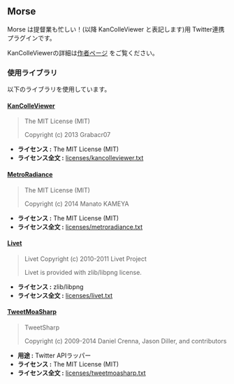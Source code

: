Morse
--

Morse は提督業も忙しい！(以降 KanColleViewer と表記します)用 Twitter連携プラグインです。

KanColleViewerの詳細は[作者ページ](http://grabacr.net/kancolleviewer) をご覧ください。

### 使用ライブラリ

以下のライブラリを使用しています。

#### [KanColleViewer](https://github.com/Grabacr07/KanColleViewer)

> The MIT License (MIT)
> 
> Copyright (c) 2013 Grabacr07

* **ライセンス :** The MIT License (MIT)
* **ライセンス全文 :** [licenses/kancolleviewer.txt](licenses/kancolleviewer.txt)

#### [MetroRadiance](https://github.com/Grabacr07/MetroRadiance)

> The MIT License (MIT)
> 
> Copyright (c) 2014 Manato KAMEYA

* **ライセンス :** The MIT License (MIT)
* **ライセンス全文 :** [licenses/metroradiance.txt](licenses/metroradiance.txt)

#### [Livet](http://ugaya40.hateblo.jp/entry/Livet)

> Livet Copyright (c) 2010-2011 Livet Project
> 
> Livet is provided with zlib/libpng license.

* **ライセンス :** zlib/libpng
* **ライセンス全文 :** [licenses/livet.txt](licenses/livet.txt)

#### [TweetMoaSharp](https://github.com/Yortw/tweetmoasharp)

> TweetSharp
>
> Copyright (c) 2009-2014 Daniel Crenna, Jason Diller, and contributors

* **用途 :** Twitter APIラッパー
* **ライセンス :** The MIT License (MIT)
* **ライセンス全文 :** [licenses/tweetmoasharp.txt](licenses/tweetmoasharp.txt)
